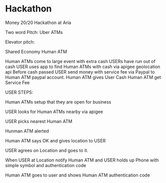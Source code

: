 Hackathon
=========

Money 20/20 Hackathon at Aria

Two word Pitch: Uber ATMs

Elevator pitch:

Shared Economy Human ATM

Human ATMs come to large event with extra cash
USERs have run out of cash
USER uses app to find Human ATMs with cash via apigee geolocation api
Before cash passed USER send money with service fee via Paypal to Human ATM paypal account.
Human ATM gives User Cash
Human ATM get Service Fee




USER STEPS:

Human ATMs setup that they are open for business

USER looks for Human ATMs nearby via apigee

USER picks nearest Human ATM

Hunman ATM alerted

Human ATM says OK and gives location to USER

USER agrees on Location and goes to it.

When USER at Location notify Human ATM and USER holds up Phone with simple symbol and authentication code

Human ATM goes to user and shows Human ATM authentication code


